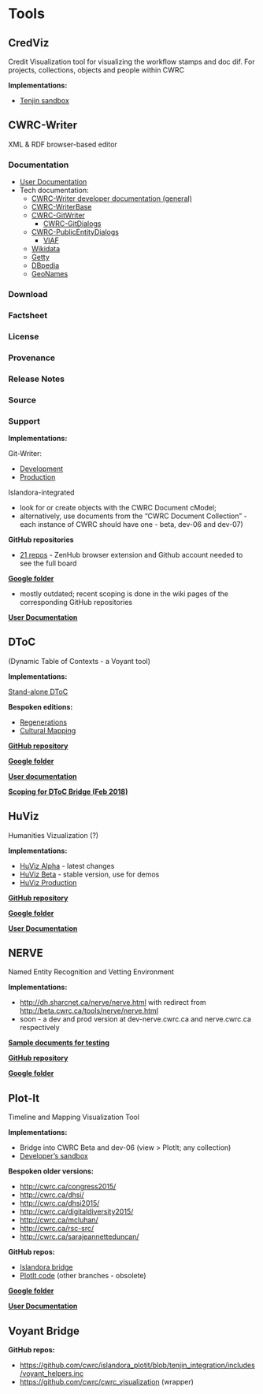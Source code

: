 # Tools 

## CredViz

Credit Visualization tool for visualizing the workflow stamps and doc dif. For projects, collections, objects and people within CWRC

**Implementations:**
- [Tenjin sandbox](https://cwrc-cv.tenjin.ca/?collectionId=cwrc%3Aabcd1234-5678-efgh-ijkl-mnopqrstuvwx&timeEnd=1454640878501&view=Bar+Graph&pid%5B%5D=cwrc%3Adcba1234-8765-hgfe-lkjil-xwvutsrqpon2&pid%5B%5D=cwrc%3Adcba1234-8765-hgfe-lkjil-xwvutsrqponm&users%5B%5D=illovan&users%5B%5D=sbrown&users%5B%5D=wood&users%5B%5D=brittain&users%5B%5D=harvey&timeStart=1453049758153)  

## CWRC-Writer

XML & RDF browser-based editor

### Documentation
* [User Documentation](https://cwrc.ca/CWRC-Writer_Documentation/)
* Tech documentation:
    * [CWRC-Writer developer documentation (general)](https://github.com/cwrc/CWRC-Writer-Dev-Docs/blob/master/README.md)
    * [CWRC-WriterBase](https://github.com/cwrc/CWRC-WriterBase/blob/master/README.md)
    * [CWRC-GitWriter](https://github.com/cwrc/CWRC-GitWriter/blob/master/README.md)
        * [CWRC-GitDialogs](https://github.com/cwrc/cwrc-git-dialogs/blob/master/README.md)
    * [CWRC-PublicEntityDialogs](https://github.com/cwrc/CWRC-PublicEntityDialogs/blob/master/README.md)
        * [VIAF](https://github.com/cwrc/viaf-entity-lookup/blob/master/README.md)
	* [Wikidata](https://github.com/cwrc/wikidata-entity-lookup/blob/master/README.md)
	* [Getty](https://github.com/cwrc/getty-entity-lookup/blob/master/README.md)
	* [DBpedia](https://github.com/cwrc/dbpedia-entity-lookup/blob/master/README.md)
	* [GeoNames](https://github.com/cwrc/geonames-entity-lookup/blob/master/README.md)
    

### Download


### Factsheet


### License


### Provenance


### Release Notes


### Source



### Support






**Implementations:**

Git-Writer:
- [Development](https://dev-cwrc-writer.cwrc.ca)
- [Production](https://cwrc-writer.cwrc.ca)

Islandora-integrated
- look for or create objects with the CWRC Document cModel; 
- alternatively, use documents from the “CWRC Document Collection” - each instance of CWRC should have one - beta, dev-06 and dev-07)

**GitHub repositories**
- [21 repos](https://github.com/cwrc/CWRC-WriterBase#boards?repos=118944840,118782110,104360118,90832036,79293461,83374118,60551828,85887126,60551497,13992223,21991695,8784277,82123127,109737670,8782993,107160166,68215240,99944608,106585984,117881093) - ZenHub browser extension and Github account needed to see the full board 

**[Google folder](https://drive.google.com/drive/u/0/folders/0B9q9FNF-5I4CZTlmZjQ0ZWItODVlZC00MmI2LThjODktZDNlZTg5NGFjNGUy)**
- mostly outdated; recent scoping is done in the wiki pages of the corresponding GitHub repositories

**[User Documentation](http://cwrc.ca/Documentation/project-editor/#DITA_Files-Various_Applications/CWRC-Writer/Embed_Ref_Splash.html)**

## DToC

(Dynamic Table of Contexts - a Voyant tool)

**Implementations:**

[Stand-alone DToC](http://voyant-tools.org/dtoc/)

**Bespoken editions:**

- [Regenerations](http://voyant-tools.org/dtoc/?corpus=regenerations&curatorId=regenerations)
- [Cultural Mapping](http://voyant-tools.org/dtoc/?corpus=culturalmapping&curatorId=culturalmapping)

**[GitHub repository](https://github.com/sgsinclair/Voyant/labels/DToC)**

**[Google folder](https://drive.google.com/drive/u/0/folders/0B8C90DSaQG_sTHc3LXZNV0ZPWnc)**

**[User documentation](http://cwrc.ca/Documentation/project-editor/#DITA_Files-Various_Applications/DToC/OverviewDToC.html)**

**[Scoping for DToC Bridge (Feb 2018)](https://docs.google.com/document/d/1ZhoF41EaygSVSvIsxy5PoFJ6c-5NIromwRVQ9QjocDY/edit#)**

## HuViz
Humanities Vizualization (?)

**Implementations:**
- [HuViz Alpha](http://alpha.huviz.dev.nooron.com/) - latest changes 
- [HuViz Beta](http://beta.huviz.dev.nooron.com/) - stable version, use for demos
- [HuViz Production](http://huviz.dev.nooron.com/)

**[GitHub repository](https://github.com/cwrc/HuViz)**

**[Google folder](https://drive.google.com/drive/u/0/folders/0B6QNAc65ZX4PfnFvSmFmdTJkekdENVQxMVNqWnJhUFFUWEdnejdma1RRTV83bmYzOVp4M28)**

**[User Documentation](http://cwrc.ca/Documentation/administrator/#DITA_Files-Various_Applications/huviz/HuViz_Concept.html)**

## NERVE
Named Entity Recognition and Vetting Environment

**Implementations:**

- http://dh.sharcnet.ca/nerve/nerve.html with redirect from  http://beta.cwrc.ca/tools/nerve/nerve.html
- soon  - a dev and prod version at dev-nerve.cwrc.ca and nerve.cwrc.ca respectively

**[Sample documents for testing](https://www.dropbox.com/sh/y5mnmqpux7fp50l/AAAaJA-0VPvoxtBxc31LinMja?dl=0)**

**[GitHub repository](https://github.com/cwrc/NERVE)**

**[Google folder](https://drive.google.com/drive/folders/0B6QNAc65ZX4PYUozSWxFTk9UV00)**

## Plot-It 

Timeline and Mapping Visualization Tool

**Implementations:**

- Bridge into CWRC Beta and dev-06 (view > PlotIt; any collection) 
- [Developer’s sandbox](https://cwrc.tenjin.ca/) 

**Bespoken older versions:**

- http://cwrc.ca/congress2015/
- http://cwrc.ca/dhsi/
- http://cwrc.ca/dhsi2015/
- http://cwrc.ca/digitaldiversity2015/
- http://cwrc.ca/mcluhan/
- http://cwrc.ca/rsc-src/
- http://cwrc.ca/sarajeannetteduncan/

**GitHub repos:**

- [Islandora bridge](https://github.com/cwrc/islandora_plotit)
- [PlotIt code](https://github.com/cwrc/CWRC-Mapping-Timelines-Project/tree/knockout) (other branches - obsolete)

**[Google folder](https://drive.google.com/drive/u/0/folders/0B8C90DSaQG_saTJMckdfbDZCalU)** 

**[User Documentation](http://cwrc.ca/Documentation/project-editor/#DITA_Files-Various_Applications/Plot-It/Introduction%20to%20PlotIt.html)**

## Voyant Bridge
	
**GitHub repos:**
- https://github.com/cwrc/islandora_plotit/blob/tenjin_integration/includes/voyant_helpers.inc 
- https://github.com/cwrc/cwrc_visualization (wrapper) 


